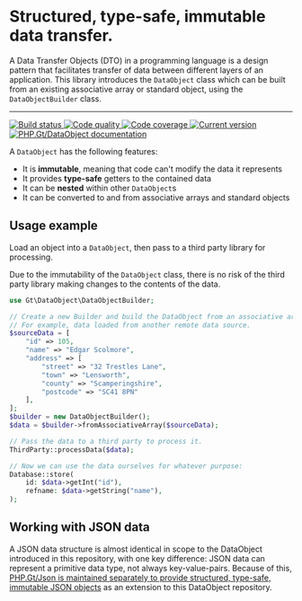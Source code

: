 Structured, type-safe, immutable data transfer.
===============================================

A Data Transfer Objects (DTO) in a programming language is a design pattern that facilitates transfer of data between different layers of an application. This library introduces the `DataObject` class which can be built from an existing associative array or standard object, using the `DataObjectBuilder` class.

***

<a href="https://giub.com/PhpGt/DataObject/actions" target="_blank">
	<img src="https://badge.status.php.gt/dataobject-build.svg" alt="Build status" />
</a>
<a href="https://scrutinizer-ci.com/g/PhpGt/DataObject" target="_blank">
	<img src="https://badge.status.php.gt/dataobject-quality.svg" alt="Code quality" />
</a>
<a href="https://scrutinizer-ci.com/g/PhpGt/DataObject" target="_blank">
	<img src="https://badge.status.php.gt/dataobject-coverage.svg" alt="Code coverage" />
</a>
<a href="https://packagist.org/packages/PhpGt/DataObject" target="_blank">
	<img src="https://badge.status.php.gt/dataobject-version.svg" alt="Current version" />
</a>
<a href="http://www.php.gt/dataobject" target="_blank">
	<img src="https://badge.status.php.gt/dataobject-docs.svg" alt="PHP.Gt/DataObject documentation" />
</a>

A `DataObject` has the following features: 

+ It is **immutable**, meaning that code can't modify the data it represents
+ It provides **type-safe** getters to the contained data
+ It can be **nested** within other `DataObject`s
+ It can be converted to and from associative arrays and standard objects

Usage example
-------------

Load an object into a `DataObject`, then pass to a third party library for processing.

Due to the immutability of the `DataObject` class, there is no risk of the third party library making changes to the contents of the data.

```php
use Gt\DataObject\DataObjectBuilder;

// Create a new Builder and build the DataObject from an associative array.
// For example, data loaded from another remote data source.
$sourceData = [
	"id" => 105,
	"name" => "Edgar Scolmore",
	"address" => [
		"street" => "32 Trestles Lane",
		"town" => "Lensworth",
		"county" => "Scamperingshire",
		"postcode" => "SC41 8PN"
	],
];
$builder = new DataObjectBuilder();
$data = $builder->fromAssociativeArray($sourceData);

// Pass the data to a third party to process it.
ThirdParty::processData($data);

// Now we can use the data ourselves for whatever purpose:
Database::store(
	id: $data->getInt("id"),
	refname: $data->getString("name"),
);
```

Working with JSON data
----------------------

A JSON data structure is almost identical in scope to the DataObject introduced in this repository, with one key difference: JSON data can represent a primitive data type, not always key-value-pairs. Because of this, [PHP.Gt/Json is maintained separately to provide structured, type-safe, immutable JSON objects][json] as an extension to this DataObject repository.

[json]: https://php.gt/json
